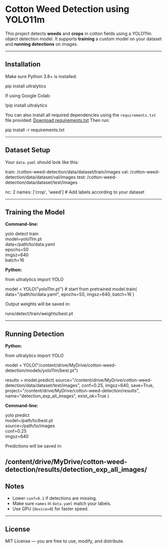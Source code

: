 # Cotton Weed Detection using YOLO11m

This project detects **weeds** and **crops** in cotton fields using a YOLO11m object detection model. It supports **training** a custom model on your dataset and **running detections** on images.

---

## Installation

Make sure Python 3.8+ is installed.

pip install ultralytics


If using Google Colab:

!pip install ultralytics


You can also install all required dependencies using the `requirements.txt` file provided:
[Download requirements.txt](https://drive.google.com/uc?id=YOUR_FILE_ID_HERE)
Then run:

pip install -r requirements.txt


---

## Dataset Setup

Your `data.yaml` should look like this:


train: /cotton-weed-detection/data/dataset/train/images
val: /cotton-weed-detection/data/dataset/val/images
test: /cotton-weed-detection/data/dataset/test/images

nc: 2
names: ['crop', 'weed']  # Add labels according to your dataset


---

## Training the Model

**Command-line:**

yolo detect train \
    model=yolo11m.pt \
    data=/path/to/data.yaml \
    epochs=50 \
    imgsz=640 \
    batch=16

**Python:**

from ultralytics import YOLO

model = YOLO("yolo11m.pt")  # start from pretrained
model.train(
    data="/path/to/data.yaml",
    epochs=50,
    imgsz=640,
    batch=16
)


Output weights will be saved in:

runs/detect/train/weights/best.pt

---

## Running Detection

**Python:**

from ultralytics import YOLO

model = YOLO("/content/drive/MyDrive/cotton-weed-detection/models/yolo11m/best.pt")

results = model.predict(
    source="/content/drive/MyDrive/cotton-weed-detection/data/dataset/test/images",
    conf=0.25,
    imgsz=640,
    save=True,
    project="/content/drive/MyDrive/cotton-weed-detection/results",
    name="detection_exp_all_images",
    exist_ok=True
)

**Command-line:**

yolo predict \
    model=/path/to/best.pt \
    source=/path/to/images \
    conf=0.25 \
    imgsz=640

Predictions will be saved in:

/content/drive/MyDrive/cotton-weed-detection/results/detection_exp_all_images/
---

## Notes

* Lower `conf=0.1` if detections are missing.
* Make sure `names` in `data.yaml` match your labels.
* Use GPU (`device=0`) for faster speed.

---

## License

MIT License — you are free to use, modify, and distribute.
